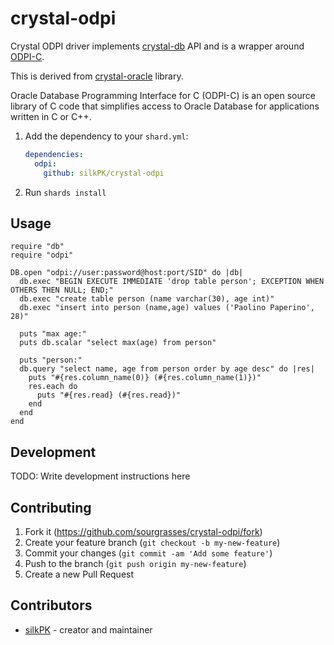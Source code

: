 # crystal-odpi

Crystal ODPI driver implements [crystal-db](https://github.com/crystal-lang/crystal-db) API and is a wrapper around [ODPI-C](https://github.com/oracle/odpi).

This is derived from [crystal-oracle](https://github.com/sourgrasses/crystal-oracle) library.

Oracle Database Programming Interface for C (ODPI-C) is an open source library of C code that simplifies access to Oracle Database for applications written in C or C++.

1. Add the dependency to your `shard.yml`:

   ```yaml
   dependencies:
     odpi:
       github: silkPK/crystal-odpi
   ```

2. Run `shards install`

## Usage

```crystal
require "db"
require "odpi"

DB.open "odpi://user:password@host:port/SID" do |db|
  db.exec "BEGIN EXECUTE IMMEDIATE 'drop table person'; EXCEPTION WHEN OTHERS THEN NULL; END;"
  db.exec "create table person (name varchar(30), age int)"
  db.exec "insert into person (name,age) values ('Paolino Paperino', 28)"

  puts "max age:"
  puts db.scalar "select max(age) from person"

  puts "person:"
  db.query "select name, age from person order by age desc" do |res|
    puts "#{res.column_name(0)} (#{res.column_name(1)})"
    res.each do
      puts "#{res.read} (#{res.read})"
    end
  end
end
```

## Development

TODO: Write development instructions here

## Contributing

1. Fork it (<https://github.com/sourgrasses/crystal-odpi/fork>)
2. Create your feature branch (`git checkout -b my-new-feature`)
3. Commit your changes (`git commit -am 'Add some feature'`)
4. Push to the branch (`git push origin my-new-feature`)
5. Create a new Pull Request

## Contributors

- [silkPK](https://github.com/silkPK) - creator and maintainer

